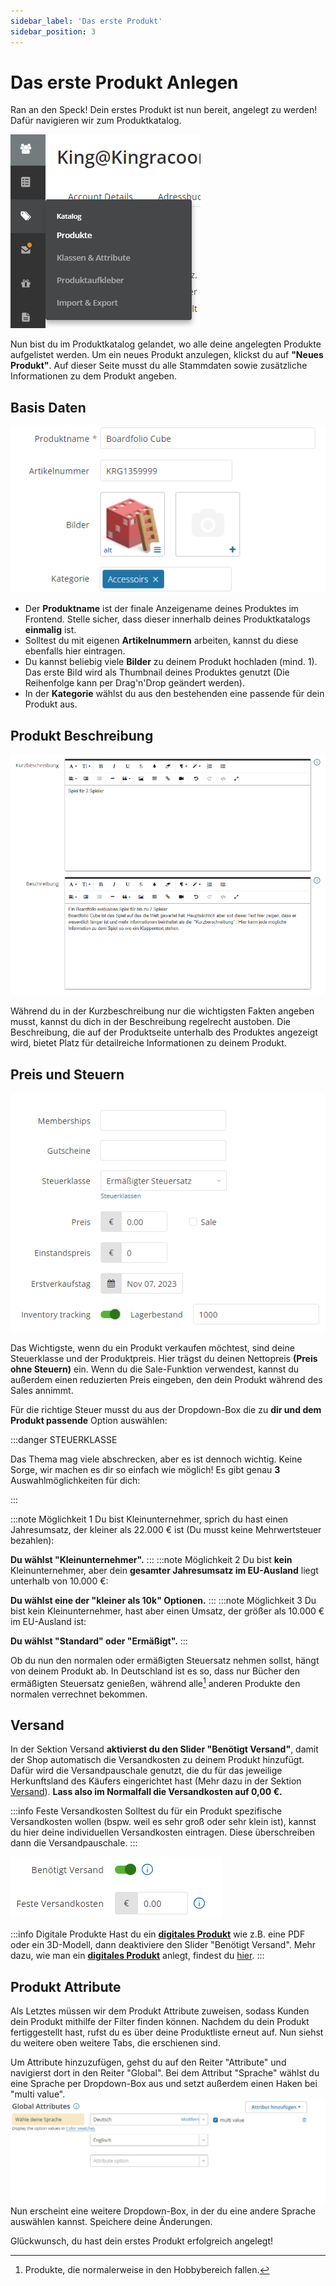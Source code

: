 ```yaml
---
sidebar_label: 'Das erste Produkt'
sidebar_position: 3
---
```


# Das erste Produkt Anlegen

Ran an den Speck! Dein erstes Produkt ist nun bereit, angelegt zu werden! Dafür navigieren wir zum Produktkatalog.

![Produkt_01](img/ProduktAnlegen_01.png)

Nun bist du im Produktkatalog gelandet, wo alle deine angelegten Produkte aufgelistet werden. Um ein neues Produkt anzulegen, klickst du auf **"Neues Produkt"**.
Auf dieser Seite musst du alle Stammdaten sowie zusätzliche Informationen zu dem Produkt angeben.

## Basis Daten
![Produkt_02](img/Produkt_02.png)

- Der **Produktname** ist der finale Anzeigename deines Produktes im Frontend. Stelle sicher, dass dieser innerhalb deines Produktkatalogs **einmalig** ist.
- Solltest du mit eigenen **Artikelnummern** arbeiten, kannst du diese ebenfalls hier eintragen.
- Du kannst beliebig viele **Bilder** zu deinem Produkt hochladen (mind. 1). Das erste Bild wird als Thumbnail deines Produktes genutzt (Die Reihenfolge kann per Drag'n'Drop geändert werden).
- In der **Kategorie** wählst du aus den bestehenden eine passende für dein Produkt aus.

## Produkt Beschreibung
![Produkt_03](img/Produkt_03.png)

Während du in der Kurzbeschreibung nur die wichtigsten Fakten angeben musst, kannst du dich in der Beschreibung regelrecht austoben. Die Beschreibung, die auf der Produktseite unterhalb des Produktes angezeigt wird, bietet Platz für detailreiche Informationen zu deinem Produkt.

## Preis und Steuern
![Produkt_04](img/Produkt_04.png)

Das Wichtigste, wenn du ein Produkt verkaufen möchtest, sind deine Steuerklasse und der Produktpreis. Hier trägst du deinen Nettopreis **(Preis ohne Steuern)** ein. Wenn du die Sale-Funktion verwendest, kannst du außerdem einen reduzierten Preis eingeben, den dein Produkt während des Sales annimmt.

Für die richtige Steuer musst du aus der Dropdown-Box die zu **dir und dem Produkt passende** Option auswählen:

:::danger STEUERKLASSE

Das Thema mag viele abschrecken, aber es ist dennoch wichtig. Keine Sorge, wir machen es dir so einfach wie möglich!
Es gibt genau **3** Auswahlmöglichkeiten für dich:

:::

:::note Möglichkeit 1
Du bist Kleinunternehmer, sprich du hast einen Jahresumsatz, der kleiner als 22.000 € ist (Du musst keine Mehrwertsteuer bezahlen):

**Du wählst "Kleinunternehmer".**
:::
:::note Möglichkeit 2
Du bist **kein** Kleinunternehmer, aber dein **gesamter Jahresumsatz im EU-Ausland** liegt unterhalb von 10.000 €:

**Du wählst eine der "kleiner als 10k" Optionen.**
:::
:::note Möglichkeit 3
Du bist kein Kleinunternehmer, hast aber einen Umsatz, der größer als 10.000 € im EU-Ausland ist:

**Du wählst "Standard" oder "Ermäßigt".**
:::

Ob du nun den normalen oder ermäßigten Steuersatz nehmen sollst, hängt von deinem Produkt ab. In Deutschland ist es so, dass nur Bücher den ermäßigten Steuersatz genießen, während alle[^1] anderen Produkte den normalen verrechnet bekommen.

[^1]: Produkte, die normalerweise in den Hobbybereich fallen.

## Versand

In der Sektion Versand **aktivierst du den Slider "Benötigt Versand"**, damit der Shop automatisch die Versandkosten zu deinem Produkt hinzufügt. Dafür wird die Versandpauschale genutzt, die du für das jeweilige Herkunftsland des Käufers eingerichtet hast (Mehr dazu in der Sektion [Versand](/documentation/tutorial/erstesProdukt#Versand)). **Lass also im Normalfall die Versandkosten auf 0,00 €.**

:::info Feste Versandkosten
Solltest du für ein Produkt spezifische Versandkosten wollen (bspw. weil es sehr groß oder sehr klein ist), kannst du hier deine individuellen Versandkosten eintragen. Diese überschreiben dann die Versandpauschale.
:::

![Produkt_05](img/Produkt_05.png)

:::info Digitale Produkte
Hast du ein [**digitales Produkt**](/documentation/Produkte/produktErweitern/#Digitale) wie z.B. eine PDF oder ein 3D-Modell, dann deaktiviere den Slider "Benötigt Versand".
Mehr dazu, wie man ein [**digitales Produkt**](/documentation/Produkte/produktErweitern/#Digitale) anlegt, findest du [hier](/documentation/Produkte/produktErweitern/#Digitale).
:::

## Produkt Attribute
Als Letztes müssen wir dem Produkt Attribute zuweisen, sodass Kunden dein Produkt mithilfe der Filter finden können. Nachdem du dein Produkt fertiggestellt hast, rufst du es über deine Produktliste erneut auf. Nun siehst du weitere oben weitere Tabs, die erschienen sind.

Um Attribute hinzuzufügen, gehst du auf den Reiter "Attribute" und navigierst dort in den Reiter "Global". Bei dem Attribut "Sprache" wählst du eine Sprache per Dropdown-Box aus und setzt außerdem einen Haken bei "multi value".
![Language01](img/Language_01.png)
Nun erscheint eine weitere Dropdown-Box, in der du eine andere Sprache auswählen kannst. Speichere deine Änderungen.

Glückwunsch, du hast dein erstes Produkt erfolgreich angelegt!

